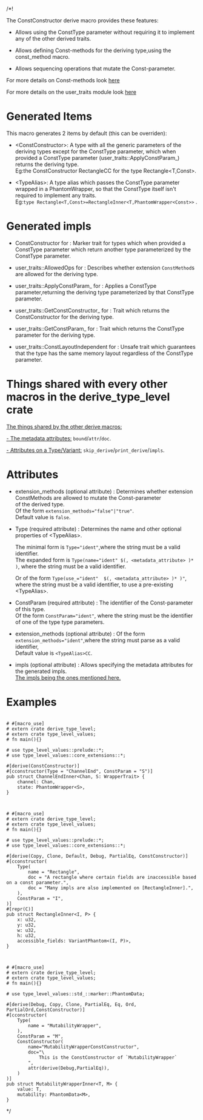 /*! 

The ConstConstructor derive macro provides these features:

- Allows using the ConstType parameter without requiring it to implement any 
    of the other derived traits.

- Allows defining Const-methods for the deriving type,using the const_method macro.

- Allows sequencing operations that mutate the Const-parameter.

For more details on Const-methods look [here](../const_methods/index.html)

For more details on the user_traits module look [here](../user_traits/index.html)


# Generated Items

This macro generates 2 items by default (this can be overriden):

- \<ConstConstructor>:
    A type with all the generic parameters of the deriving types except for the ConstType parameter,
    which when provided a ConstType parameter 
    (user_traits::ApplyConstParam_) returns the deriving type.<br>
    Eg:the ConstConstructor RectangleCC<T> for the type Rectangle<T,Const>.

- \<TypeAlias>:
    A type alias which passes the ConstType parameter wrapped in a PhantomWrapper,
    so that the ConstType itself isn't required to implement any traits.<br>
    Eg:`type Rectangle<T,Const>=RectangleInner<T,PhantomWrapper<Const>>` .

# Generated impls

- ConstConstructor for <ConstConstructor>:
    Marker trait for types which when provided a ConstType parameter which return
    another type parameterized by the ConstType parameter.

- user_traits::AllowedOps for <ConstConstructor>:
    Describes whether extension `ConstMethod`s are allowed for the deriving type.

- user_traits::ApplyConstParam_ for <ConstConstructor>:
    Applies a ConstType parameter,returning the deriving type 
    parameterized by that ConstType parameter.


- user_traits::GetConstConstructor_ for <DerivingType>:
    Trait which returns the ConstConstructor for the deriving type.

- user_traits::GetConstParam_ for <DerivingType>:
    Trait which returns the ConstType parameter for the deriving type.

- user_traits::ConstLayoutIndependent for <DerivingType>:
    Unsafe trait which guarantees that the type has the same memory layout regardless of the 
    ConstType parameter.


# Things shared with every other macros in the derive_type_level crate

[ The things shared by the other derive macros: ](../attribute_shared/index.html)

[- The metadata attributes:](../attribute_shared.index#metadata-attributes)
    `bound`/`attr`/`doc`.

[- Attributes on a Type/Variant:](../attribute_shared.index#attributes-on-a-typevariant)
    `skip_derive`/`print_derive`/`impls`.

# Attributes

- extension_methods (optional attribute) :
    Determines whether extension ConstMethods are allowed to mutate the Const-parameter <br>
    of the derived type.<br>
    Of the form `extension_methods="false"|"true"`.<br>
    Default value is `false`.

- Type (required attribute) :
    Determines the name and other optional properties of \<TypeAlias>.
    
    The minimal form is `Type="ident"`,where the string must be a valid identifier.<br>
    The expanded form is `Type(name="ident" $(, <metadata_attribute> )* )`,
    where the string must be a valid identifier.
    
    Or of the form `Type(use_="ident"  $(, <metadata_attribute> )* )"`,
    where the string must be a valid identifier,
    to use a pre-existing \<TypeAlias>.<br>

- ConstParam (required attribute) :
    The identifier of the Const-parameter of this type.<br>
    Of the form `ConstParam="ident"`,
    where the string must be the identifier of one of the type type parameters.


- extension_methods (optional attribute) :
    Of the form `extension_methods="ident"`,where the string must parse as a valid identifier,<br>
    Default value is `<TypeAlias>CC`.

- impls  (optional attribute) : 
    Allows specifying the metadata attributes for the generated impls.<br>
    [The impls being the ones mentioned here.](#generated-impls)


# Examples

```

# #[macro_use]
# extern crate derive_type_level;
# extern crate type_level_values;
# fn main(){}

# use type_level_values::prelude::*;
# use type_level_values::core_extensions::*;

#[derive(ConstConstructor)]
#[cconstructor(Type = "ChannelEnd", ConstParam = "S")]
pub struct ChannelEndInner<Chan, S: WrapperTrait> {
    channel: Chan,
    state: PhantomWrapper<S>,
}

```

```


# #[macro_use]
# extern crate derive_type_level;
# extern crate type_level_values;
# fn main(){}

# use type_level_values::prelude::*;
# use type_level_values::core_extensions::*;

#[derive(Copy, Clone, Default, Debug, PartialEq, ConstConstructor)]
#[cconstructor(
    Type(
        name = "Rectangle",
        doc = "A rectangle where certain fields are inaccessible based on a const parameter.",
        doc = "Many impls are also implemented on [RectangleInner].",
    ),
    ConstParam = "I",
)]
#[repr(C)]
pub struct RectangleInner<I, P> {
    x: u32,
    y: u32,
    w: u32,
    h: u32,
    accessible_fields: VariantPhantom<(I, P)>,
}

```

```


# #[macro_use]
# extern crate derive_type_level;
# extern crate type_level_values;
# fn main(){}

# use type_level_values::std_::marker::PhantomData;

#[derive(Debug, Copy, Clone, PartialEq, Eq, Ord, PartialOrd,ConstConstructor)]
#[cconstructor(
    Type(
        name = "MutabilityWrapper",
    ),
    ConstParam = "M",
    ConstConstructor(
        name="MutabilityWrapperConstConstructor",
        doc="\
            This is the ConstConstructor of `MutabilityWrapper`
        ",
        attr(derive(Debug,PartialEq)),
    )
)]
pub struct MutabilityWrapperInner<T, M> {
    value: T,
    mutability: PhantomData<M>,
}

```

*/
